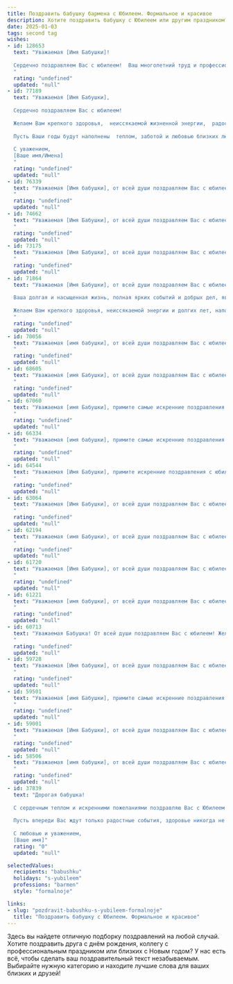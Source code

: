 ```yaml
---
title: Поздравить бабушку бармена с Юбилеем. Формальное и красивое
description: Хотите поздравить бабушку с Юбилеем или другим праздником? Наш ИИ создаст незабываемое поздравление, а вы обязательно выделитесь среди других.  
date: 2025-01-03
tags: second tag
wishes:
- id: 128653
  text: "Уважаемая [Имя Бабушки]!
  
  Сердечно поздравляем Вас с юбилеем!  Ваш многолетний труд и профессионализм, в том числе и в профессии бармена, заслуживают глубокого уважения. Желаем Вам крепкого здоровья, благополучия, радости и долгих лет жизни, наполненных счастьем и любовью близких. Пусть каждый день будет полон ярких моментов и приятных сюрпризов!
  "
  rating: "undefined"
  updated: "null"
- id: 77189
  text: "Уважаемая [Имя Бабушки],
  
  Сердечно поздравляем Вас с юбилеем!
  
  Желаем Вам крепкого здоровья,  неиссякаемой жизненной энергии,  радости,  мира и благополучия!
  
  Пусть Ваши годы будут наполнены  теплом, заботой и любовью близких людей.
  
  С уважением,
  [Ваше имя/Имена]
  "
  rating: "undefined"
  updated: "null"
- id: 76339
  text: "Уважаемая [Имя бабушки], от всей души поздравляем Вас с юбилеем! Желаем Вам крепкого здоровья, семейного благополучия и радости от каждого прожитого дня. Пусть в Вашей жизни всегда будет место для улыбок, любви и добра.
  "
  rating: "undefined"
  updated: "null"
- id: 74662
  text: "Уважаемая [Имя Бабушки], от всей души поздравляем Вас с юбилеем!  Желаем Вам крепкого здоровья, бодрости духа,  радости и улыбок в каждом дне. Пусть Ваша жизнь будет наполнена любовью близких, теплом домашнего очага и приятными воспоминаниями.
  "
  rating: "undefined"
  updated: "null"
- id: 73175
  text: "Уважаемая [Имя Бабушки], от всей души поздравляем Вас с юбилеем! Пусть Ваша жизнь, подобно искусству настоящего бармена, будет полна ярких моментов, изысканных вкусов и приятных впечатлений. Желаем Вам крепкого здоровья, безграничного оптимизма и долгих лет, наполненных радостью и любовью близких!
  "
  rating: "undefined"
  updated: "null"
- id: 71864
  text: "Уважаемая [Имя Бабушки], от всей души поздравляем Вас с юбилеем!
  
  Ваша долгая и насыщенная жизнь, полная ярких событий и добрых дел, является примером для всех нас.  Мы восхищаемся Вашим талантом и мастерством, с которым Вы долгие годы вкладывали свою душу в профессию бармена.
  
  Желаем Вам крепкого здоровья, неиссякаемой энергии и долгих лет, наполненных счастьем, любовью и радостью!
  "
  rating: "undefined"
  updated: "null"
- id: 70056
  text: "Уважаемая [имя бабушки], от всей души поздравляем Вас с юбилеем! Ваша долгая и насыщенная жизнь, полная ярких моментов и добрых дел, - пример для всех нас. Желаем Вам крепкого здоровья, благополучия и долгих лет жизни, наполненных радостью, любовью и заботой близких.
  "
  rating: "undefined"
  updated: "null"
- id: 68605
  text: "Уважаемая [имя Бабушки], от всей души поздравляем Вас с юбилеем! Ваша профессия бармена, без сомнения, полна очарования и мастерства. Мы желаем Вам крепкого здоровья, неизменного оптимизма и душевного тепла! Пусть каждый день будет наполнен приятными встречами, искрометным юмором и радостными событиями!
  "
  rating: "undefined"
  updated: "null"
- id: 67060
  text: "Уважаемая [имя Бабушки], примите самые искренние поздравления с юбилеем! Ваша долгая и насыщенная жизнь, полная любви и заботы, достойна восхищения. Позвольте выразить глубокую признательность за Вашу преданность работе бармена, за Ваш профессионализм и мастерство, которые доставляли радость многим людям. Желаем Вам крепкого здоровья, благополучия и долгих лет счастливой жизни, окруженной любовью близких!
  "
  rating: "undefined"
  updated: "null"
- id: 66334
  text: "Уважаемая [имя бабушки], примите самые искренние поздравления с юбилеем! Ваша профессия бармена, несомненно, требует особенного таланта и мастерства. Вы не только создавали неповторимую атмосферу, но и дарили людям радость и позитив. Желаем Вам крепкого здоровья, оптимизма,  счастья и  долгих лет жизни!
  "
  rating: "undefined"
  updated: "null"
- id: 64544
  text: "Уважаемая [Имя Бабушки], примите искренние поздравления с юбилеем!  Желаем Вам крепкого здоровья, долгих лет жизни,  окружения любящих людей и  радости от каждого прожитого дня.  Пусть Ваш богатый опыт и профессионализм,  обретенный за годы работы барменом,  и дальше вдохновляют Вас на новые свершения.  Счастья Вам и благополучия!
  "
  rating: "undefined"
  updated: "null"
- id: 63064
  text: "Уважаемая [Имя Бабушки], от всей души поздравляем Вас с юбилеем! Ваша профессия бармена была не только работой, но и призванием, ведь Вы умели создавать  настоящее праздничное настроение.  Желаем Вам крепкого здоровья,  счастья,  радости и  многих светлых дней в окружении близких людей.
  "
  rating: "undefined"
  updated: "null"
- id: 62194
  text: "Уважаемая (имя Бабушки), от всей души поздравляем Вас с юбилеем! Желаем Вам крепкого здоровья, долгих лет жизни, семейного благополучия и бесконечного счастья. Пусть Ваша жизнь будет наполнена яркими моментами, приятными встречами и радостными событиями.  Ваша профессия бармена, несомненно, была связана с  радостью, которую  Вы дарили людям,  и мы желаем Вам, чтобы  эта  радость всегда  сопровождала Вас!
  "
  rating: "undefined"
  updated: "null"
- id: 61720
  text: "Уважаемая [Имя Бабушки], от всей души поздравляем Вас с юбилеем! Желаем Вам крепкого здоровья, душевного покоя, радости и оптимизма! Пусть Ваш жизненный путь всегда будет полон ярких красок и незабываемых моментов.
  "
  rating: "undefined"
  updated: "null"
- id: 61221
  text: "Уважаемая [имя бабушки], от всей души поздравляем Вас с юбилеем!  Ваша долгая и насыщенная жизнь, полная любви, заботы и профессионального мастерства, вызывает глубокое уважение. Мы восхищаемся Вашим талантом бармена и желаем Вам крепкого здоровья, семейного благополучия и  многих счастливых лет!
  "
  rating: "undefined"
  updated: "null"
- id: 60713
  text: "Уважаемая Бабушка! От всей души поздравляем Вас с юбилеем! Желаем Вам крепкого здоровья, бодрости духа и долгих лет жизни. Пусть Ваш профессиональный путь бармена будет полон ярких моментов, а работа приносит истинное удовольствие!
  "
  rating: "undefined"
  updated: "null"
- id: 59728
  text: "Уважаемая [Имя бабушки], от всей души поздравляем Вас с юбилеем!  Желаем Вам крепкого здоровья,  радости,  счастья и  долгих лет жизни,  полных  ярких  моментов  и  счастливых  встреч. Пусть  Ваша  жизнь  будет  наполнена  любовью,  теплотой  и  заботой  близких  людей!
  "
  rating: "undefined"
  updated: "null"
- id: 59501
  text: "Уважаемая [имя Бабушки], примите самые искренние поздравления с юбилеем! Ваша работа барменом, приносящая людям радость и создающая атмосферу праздника, достойна глубокого уважения. Желаем Вам крепкого здоровья, долголетия, семейного благополучия и бесконечной любви окружающих. Пусть каждый день будет наполнен светом, теплом и приятными моментами!
  "
  rating: "undefined"
  updated: "null"
- id: 59001
  text: "Уважаемая [Имя Бабушки], от всей души поздравляем Вас с юбилеем! Пусть Ваш богатый опыт и профессионализм, накопленный за годы работы барменом, продолжают вдохновлять Вас и приносить радость. Желаем Вам крепкого здоровья, душевного спокойствия и долгих лет жизни, наполненных счастьем и любовью близких!
  "
  rating: "undefined"
  updated: "null"
- id: 58506
  text: "Уважаемая [имя бабушки], от всей души поздравляем Вас с юбилеем!  Ваша долгая и плодотворная работа барменом, без сомнения, сделала жизнь многих людей ярче и интереснее. Желаем Вам крепкого здоровья, оптимизма, бесконечного душевного тепла и  радости от каждого прожитого дня!
  "
  rating: "undefined"
  updated: "null"
- id: 37839
  text: "Дорогая бабушка!
  
  С сердечным теплом и искренними пожеланиями поздравляю Вас с Юбилеем! Этот день особенный, как и Вы, и заслуживает самых самых теплых слов и воспоминаний. Ваша мудрость, забота и чуткость освещают наши жизни. Как бармен, Вы придаёте каждому мгновению яркие ноты и волшебство, создавая атмосферу уюта и счастья.
  
  Пусть впереди Вас ждут только радостные события, здоровье никогда не покидает, а все мечты сбываются! Вы — наша опора и вдохновение, и мы гордимся тем, что у нас есть такая замечательная бабушка.
  
  С любовью и уважением,
  [Ваше имя]"
  rating: "0"
  updated: "null"

selectedValues:
  recipients: "babushku"
  holidays: "s-yubileem"
  professions: "barmen"
  style: "formalnoje"

links:
- slug: "pozdravit-babushku-s-yubileem-formalnoje"
  title: "Поздравить бабушку с Юбилеем. Формальное и красивое"
---
```


Здесь вы найдете отличную подборку поздравлений на любой случай. 
Хотите поздравить друга с днём рождения, коллегу с профессиональным праздником или близких с Новым годом? У нас есть всё, чтобы сделать ваш поздравительный текст незабываемым. Выбирайте нужную категорию и находите лучшие слова для ваших близких и друзей!
